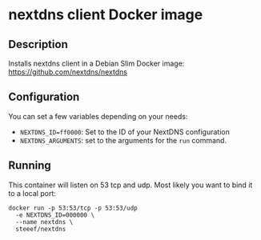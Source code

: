 # nextdns client Docker image

## Description

Installs nextdns client in a Debian Slim Docker image:
https://github.com/nextdns/nextdns

## Configuration

You can set a few variables depending on your needs:

* `NEXTDNS_ID=ff0000`: Set to the ID of your NextDNS configuration
* `NEXTDNS_ARGUMENTS`: set to the arguments for the `run` command.

## Running

This container will listen on 53 tcp and udp. Most likely you want to bind it
to a local port:

```
docker run -p 53:53/tcp -p 53:53/udp
  -e NEXTDNS_ID=000000 \
  --name nextdns \
  steeef/nextdns
```
